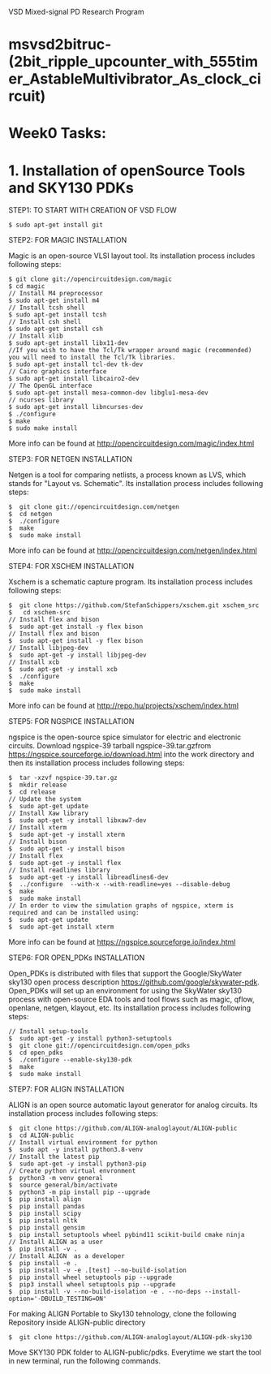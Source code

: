VSD Mixed-signal PD Research Program
# msvsd2bitruc-(2bit_ripple_upcounter_with_555timer_AstableMultivibrator_As_clock_circuit)


# Week0 Tasks:


# 1. Installation of openSource Tools and SKY130 PDKs

STEP1: TO START WITH CREATION OF VSD FLOW
```
$ sudo apt-get install git
```

STEP2: FOR MAGIC INSTALLATION

Magic is an open-source VLSI layout tool. Its installation process includes following steps:

```
$ git clone git://opencircuitdesign.com/magic
$ cd magic
// Install M4 preprocessor
$ sudo apt-get install m4       
// Install tcsh shell
$ sudo apt-get install tcsh   
// Install csh shell
$ sudo apt-get install csh         
// Install xlib
$ sudo apt-get install libx11-dev  
//If you wish to have the Tcl/Tk wrapper around magic (recommended) you will need to install the Tcl/Tk libraries.
$ sudo apt-get install tcl-dev tk-dev
// Cairo graphics interface
$ sudo apt-get install libcairo2-dev
// The OpenGL interface
$ sudo apt-get install mesa-common-dev libglu1-mesa-dev
// ncurses library 
$ sudo apt-get install libncurses-dev
$ ./configure
$ make
$ sudo make install
```
More info can be found at http://opencircuitdesign.com/magic/index.html


STEP3: FOR NETGEN INSTALLATION

Netgen is a tool for comparing netlists, a process known as LVS, which stands for "Layout vs. Schematic". Its installation process includes following steps:
```
$  git clone git://opencircuitdesign.com/netgen
$  cd netgen
$  ./configure
$  make
$  sudo make install
```
More info can be found at http://opencircuitdesign.com/netgen/index.html


STEP4: FOR XSCHEM INSTALLATION

Xschem is a schematic capture program. Its installation process includes following steps:
```
$  git clone https://github.com/StefanSchippers/xschem.git xschem_src
$   cd xschem-src
// Install flex and bison
$  sudo apt-get install -y flex bison
// Install flex and bison
$  sudo apt-get install -y flex bison
// Install libjpeg-dev 
$  sudo apt-get -y install libjpeg-dev
// Install xcb
$  sudo apt-get -y install xcb
$  ./configure
$  make
$  sudo make install
```
More info can be found at http://repo.hu/projects/xschem/index.html


STEP5: FOR NGSPICE INSTALLATION

ngspice is the open-source spice simulator for electric and electronic circuits. Download ngspice-39 tarball ngspice-39.tar.gzfrom https://ngspice.sourceforge.io/download.html into the work directory and then its installation process includes following steps:
```
$  tar -xzvf ngspice-39.tar.gz
$  mkdir release
$  cd release 
// Update the system
$  sudo apt-get update
// Install Xaw library
$  sudo apt-get -y install libxaw7-dev
// Install xterm
$  sudo apt-get -y install xterm
// Install bison
$  sudo apt-get -y install bison
// Install flex
$  sudo apt-get -y install flex
// Install readlines library
$  sudo apt-get -y install libreadlines6-dev
$  ../configure  --with-x --with-readline=yes --disable-debug
$  make 
$  sudo make install
// In order to view the simulation graphs of ngspice, xterm is required and can be installed using:
$  sudo apt-get update
$  sudo apt-get install xterm
```
More info can be found at https://ngspice.sourceforge.io/index.html


STEP6: FOR OPEN_PDKs INSTALLATION

Open_PDKs is distributed with files that support the Google/SkyWater sky130 open process description https://github.com/google/skywater-pdk. Open_PDKs will set up an environment for using the SkyWater sky130 process with open-source EDA tools and tool flows such as magic, qflow, openlane, netgen, klayout, etc. Its installation process includes following steps:
```
// Install setup-tools
$  sudo apt-get -y install python3-setuptools
$  git clone git://opencircuitdesign.com/open_pdks
$  cd open_pdks
$  ./configure --enable-sky130-pdk
$  make 
$  sudo make install
```
   
STEP7: FOR ALIGN INSTALLATION

ALIGN is an open source automatic layout generator for analog circuits. Its installation process includes following steps:
```
$  git clone https://github.com/ALIGN-analoglayout/ALIGN-public
$  cd ALIGN-public
// Install virtual environment for python
$  sudo apt -y install python3.8-venv
// Install the latest pip
$  sudo apt-get -y install python3-pip
// Create python virtual envronment
$  python3 -m venv general
$  source general/bin/activate
$  python3 -m pip install pip --upgrade
$  pip install align
$  pip install pandas
$  pip install scipy
$  pip install nltk
$  pip install gensim
$  pip install setuptools wheel pybind11 scikit-build cmake ninja
// Install ALIGN as a user
$  pip install -v .
// Install ALIGN  as a developer
$  pip install -e .
$  pip install -v -e .[test] --no-build-isolation
$  pip install wheel setuptools pip --upgrade
$  pip3 install wheel setuptools pip --upgrade
$  pip install -v --no-build-isolation -e . --no-deps --install-option='-DBUILD_TESTING=ON'
```

For making ALIGN Portable to Sky130 tehnology, clone the following Repository inside ALIGN-public directory
```
$  git clone https://github.com/ALIGN-analoglayout/ALIGN-pdk-sky130
```
Move SKY130 PDK folder to ALIGN-public/pdks. Everytime we start the tool in new terminal, run the following commands.

